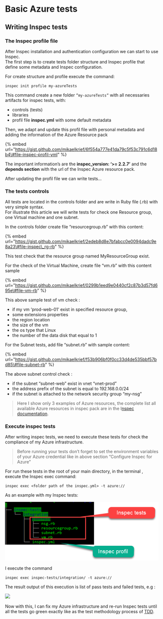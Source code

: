 # Basic Azure tests

## Writing Inspec tests

### **The Inspec profile file**

After Inspec installation and authentication configuration we can start to use Inspec.  
The first step is to create tests folder structure and Inspec profile that define some metadata and Inspec configuration.

For create structure and profile execute the command:

```text
inspec init profile my-azureTests
```

This command create a new folder `”my-azureTests”` with all necessaries artifacts for inspec tests, with:

* controls \(tests\)
* libraries
* profil file **inspec.yml** with some default metadata

Then, we adapt and update this profil file with personal metadata and adding the information of the Azure Resource pack

{% embed url="https://gist.github.com/mikaelkrief/6f554a777e41da79c5f53c791c6d18b4\#file-inspec-profil-yml" %}

The important information’s are the **inspec\_version: ‘&gt;= 2.2.7’** and the **depends section** with the url of the Inspec Azure resource pack.

After updating the profil file we can write tests…

### **The tests controls**

All tests are located in the controls folder and are write in Ruby file \(.rb\) with very simple syntax.  
For illustrate this article we will write tests for check one Resource group, one Virtual machine and one subnet.

In the controls folder create file “resourcegroup.rb” with this content:

{% embed url="https://gist.github.com/mikaelkrief/2edeb8d8e7bfabcc0e0094dadc9e8a23\#file-inspec\_rg-rb" %}

This test check that the resource group named MyResourceGroup exist.

For the check of the Virtual Machine, create file “vm.rb” with this content sample

{% embed url="https://gist.github.com/mikaelkrief/0299b1eed9e0440cf2c87b3d57fd695e\#file-vm-rb" %}

This above sample test of vm check :

* if my vm ‘prod-web-01’ exist in specified resource group,
* some extensions properties
* the region location
* the size of the vm
* the os type that Linux
* the number of the data disk that equal to 1

For the Subnet tests, add file “subnet.rb” with sample content:

{% embed url="https://gist.github.com/mikaelkrief/f53b906bf0f0cc33d4de535bbf57bd85\#file-subnet-rb" %}



The above subnet control check :

* if the subnet “subnet-web” exist in vnet “vnet-prod”
* the address prefix of the subnet is equal to 192.168.0.0/24
* if the subnet is attached to the network security group “my-nsg”

> Here I show only 3 examples of Azure resources, the complete list all available Azure resources in inspec pack are in the I[nspec documentation](https://www.inspec.io/docs/reference/resources/#azure-resources).

### Execute inspec tests

After writing inspec tests, we need to execute these tests for check the compliance of my Azure infrastructure.

> Before running your tests don’t forget to set the environment variables of your Azure credential like in above section “Configure Inspec for Azure”

For run these tests in the root of your main directory, in the terminal , execute the Inspec exec command:

```text
inspec exec <folder path of the inspec.yml> -t azure://
```

As an example with my Inspec tests:

![](../.gitbook/assets/image.png)

I execute the command

```text
inspec exec inspec-tests/integration/ -t azure://
```

The result output of this execution is list of pass tests and failed tests, e.g :

![](https://cdn-images-1.medium.com/max/800/1*4F0xHEB6UBGMyKYESecDXg.png)

Now with this, I can fix my Azure infrastructure and re-run Inspec tests until all the tests go green exactly like as the test methodology process of [TDD](https://en.wikipedia.org/wiki/Test-driven_development).

